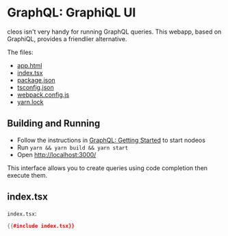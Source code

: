# GraphQL: GraphiQL UI

cleos isn't very handy for running GraphQL queries. This webapp, based on GraphiQL, provides a friendlier alternative.

The files:

* [app.html](app.html)
* [index.tsx](index.tsx)
* [package.json](package.json)
* [tsconfig.json](tsconfig.json)
* [webpack.config.js](webpack.config.js)
* [yarn.lock](yarn.lock)

## Building and Running

* Follow the instructions in [GraphQL: Getting Started](../starting/index.html#starting-the-example) to start nodeos
* Run `yarn && yarn build && yarn start`
* Open [http://localhost:3000/](http://localhost:3000/)

This interface allows you to create queries using code completion then execute them.

## index.tsx

`index.tsx`:
```cpp
{{#include index.tsx}}
```
